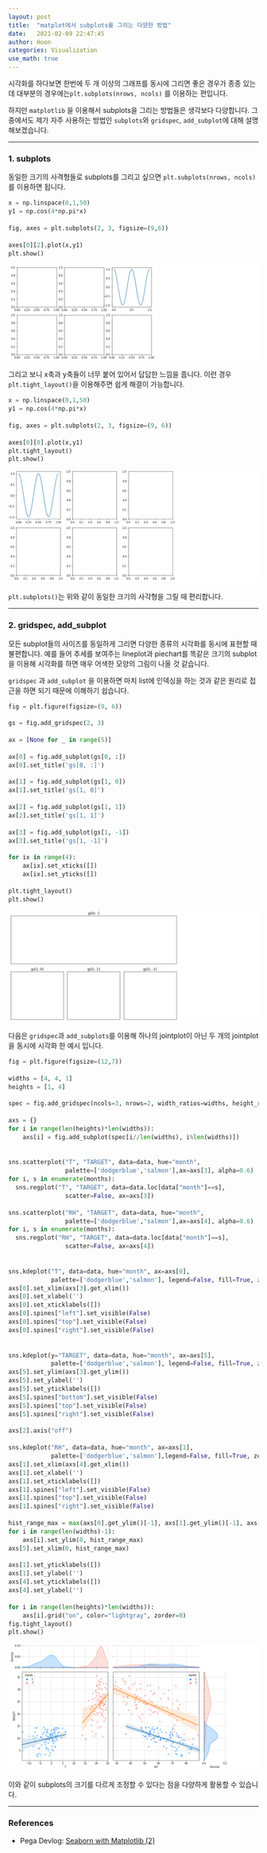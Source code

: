 ```yaml
---
layout: post
title:  "matplot에서 subplots를 그리는 다양한 방법"
date:   2021-02-09 22:47:45
author: Hoon
categories: Visualization
use_math: true
---
```


시각화를 하다보면 한번에 두 개 이상의 그래프를 동시에 그리면 좋은 경우가 종종 있는데 대부분의 경우에는`plt.subplots(nrows, ncols)` 를 이용하는 편입니다.

하지만 `matplotlib` 을 이용해서 subplots을 그리는 방법들은 생각보다 다양합니다. 그 중에서도 제가 자주 사용하는 방법인 `subplots`와 `gridspec`, `add_subplot`에 대해 설명 해보겠습니다.

----

### 1. subplots

동일한 크기의 사격형들로 subplots를 그리고 싶으면 `plt.subplots(nrows, ncols)`를 이용하면 됩니다.

~~~python
x = np.linspace(0,1,50)
y1 = np.cos(4*np.pi*x)

fig, axes = plt.subplots(2, 3, figsize=(9,6))

axes[0][2].plot(x,y1)
plt.show()
~~~

![subplots_1.PNG](https://github.com/hoon-923/hoon-923.github.io/blob/main/_images/Visualization/subplots/subplots_1.PNG?raw=true)

그리고 보니 x축과 y축들이 너무 붙어 있어서 답답한 느낌을 줍니다. 이런 경우 `plt.tight_layout()`을 이용해주면 쉽게 해결이 가능합니다.

~~~python
x = np.linspace(0,1,50)
y1 = np.cos(4*np.pi*x)

fig, axes = plt.subplots(2, 3, figsize=(9, 6))

axes[0][0].plot(x,y1)
plt.tight_layout()
plt.show()
~~~

![subplots_2.PNG](https://github.com/hoon-923/hoon-923.github.io/blob/main/_images/Visualization/subplots/subplots_2.PNG?raw=true)

`plt.subplots()`는 위와 같이 동일한 크기의 사각형을 그릴 때 편리합니다.

----

### 2. gridspec, add_subplot

모든 subplot들의 사이즈를 동일하게 그리면 다양한 종류의 시각화를 동시에 표현할 때 불편합니다. 예를 들어 추세를 보여주는 lineplot과 piechart를 똑같은 크기의 subplot을 이용해 시각화를 하면 매우 어색한 모양의 그림이 나올 것 같습니다.

`gridspec` 과 `add_subplot` 을 이용하면 마치 list에 인덱싱을 하는 것과 같은 원리로 접근을 하면 되기 때문에 이해하기 쉽습니다.

~~~python
fig = plt.figure(figsize=(9, 6))

gs = fig.add_gridspec(2, 3)

ax = [None for _ in range(5)]

ax[0] = fig.add_subplot(gs[0, :]) 
ax[0].set_title('gs[0, :]')

ax[1] = fig.add_subplot(gs[1, 0])
ax[1].set_title('gs[1, 0]')

ax[2] = fig.add_subplot(gs[1, 1])
ax[2].set_title('gs[1, 1]')

ax[3] = fig.add_subplot(gs[1, -1])
ax[3].set_title('gs[1, -1]')

for ix in range(4):
    ax[ix].set_xticks([])
    ax[ix].set_yticks([])

plt.tight_layout()
plt.show()
~~~

![gridspec_1.PNG](https://github.com/hoon-923/hoon-923.github.io/blob/main/_images/Visualization/subplots/gridspec_1.PNG?raw=true)

다음은 `gridspec`과 `add_subplots`를 이용해 하나의 jointplot이 아닌 두 개의 jointplot을 동시에 시각화 한 예시 입니다.

~~~python
fig = plt.figure(figsize=(12,7))

widths = [4, 4, 1]
heights = [1, 4]

spec = fig.add_gridspec(ncols=3, nrows=2, width_ratios=widths, height_ratios=heights)

axs = {}
for i in range(len(heights)*len(widths)):
    axs[i] = fig.add_subplot(spec[i//len(widths), i%len(widths)])


sns.scatterplot("T", "TARGET", data=data, hue="month",
                palette=['dodgerblue','salmon'],ax=axs[3], alpha=0.6)
for i, s in enumerate(months):
  sns.regplot("T", "TARGET", data=data.loc[data["month"]==s], 
                scatter=False, ax=axs[3])

sns.scatterplot("RH", "TARGET", data=data, hue="month",
                palette=['dodgerblue','salmon'],ax=axs[4], alpha=0.6)
for i, s in enumerate(months):
  sns.regplot("RH", "TARGET", data=data.loc[data["month"]==s], 
                scatter=False, ax=axs[4])


sns.kdeplot("T", data=data, hue="month", ax=axs[0],
            palette=['dodgerblue','salmon'], legend=False, fill=True, zorder=1)
axs[0].set_xlim(axs[3].get_xlim())
axs[0].set_xlabel('')
axs[0].set_xticklabels([])
axs[0].spines["left"].set_visible(False)
axs[0].spines["top"].set_visible(False)
axs[0].spines["right"].set_visible(False)


sns.kdeplot(y="TARGET", data=data, hue="month", ax=axs[5], 
            palette=['dodgerblue','salmon'], legend=False, fill=True, zorder=1)
axs[5].set_ylim(axs[3].get_ylim())
axs[5].set_ylabel('')
axs[5].set_yticklabels([])
axs[5].spines["bottom"].set_visible(False)
axs[5].spines["top"].set_visible(False)
axs[5].spines["right"].set_visible(False)

axs[2].axis("off")

sns.kdeplot("RH", data=data, hue="month", ax=axs[1],
            palette=['dodgerblue','salmon'],legend=False, fill=True, zorder=1)
axs[1].set_xlim(axs[4].get_xlim())
axs[1].set_xlabel('')
axs[1].set_xticklabels([])
axs[1].spines["left"].set_visible(False)
axs[1].spines["top"].set_visible(False)
axs[1].spines["right"].set_visible(False)

hist_range_max = max(axs[0].get_ylim()[-1], axs[1].get_ylim()[-1], axs[5].get_xlim()[-1])
for i in range(len(widths)-1):
    axs[i].set_ylim(0, hist_range_max)
axs[5].set_xlim(0, hist_range_max)

axs[1].set_yticklabels([])
axs[1].set_ylabel('')
axs[4].set_yticklabels([])
axs[4].set_ylabel('')

for i in range(len(heights)*len(widths)):
    axs[i].grid("on", color="lightgray", zorder=0)
fig.tight_layout()
plt.show()
~~~

![gridspec_2.PNG](https://github.com/hoon-923/hoon-923.github.io/blob/main/_images/Visualization/subplots/gridspec_2.PNG?raw=true)

이와 같이 subplots의 크기를 다르게 조정할 수 있다는 점을 다양하게 활용할 수 있습니다.

-----

### References

* Pega Devlog: [Seaborn with Matplotlib (2)](https://jehyunlee.github.io/2020/10/03/Python-DS-35-seaborn_matplotlib2/)